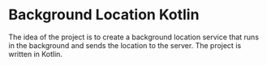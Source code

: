 # Background Location Kotlin

The idea of the project is to create a background location service that runs in the background and sends the location to the server. The project is written in Kotlin.

